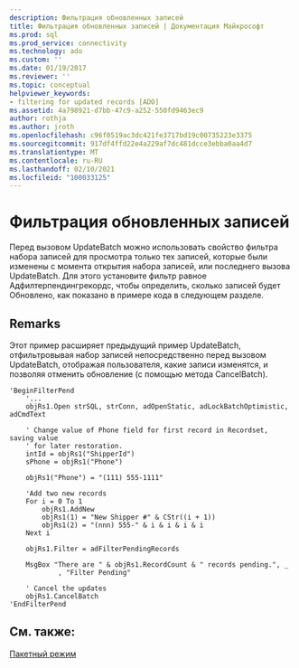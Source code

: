 ```yaml
---
description: Фильтрация обновленных записей
title: Фильтрация обновленных записей | Документация Майкрософт
ms.prod: sql
ms.prod_service: connectivity
ms.technology: ado
ms.custom: ''
ms.date: 01/19/2017
ms.reviewer: ''
ms.topic: conceptual
helpviewer_keywords:
- filtering for updated records [ADO]
ms.assetid: 4a798921-d7bb-47c9-a252-550fd9463ec9
author: rothja
ms.author: jroth
ms.openlocfilehash: c96f0519ac3dc421fe3717bd19c00735223e3375
ms.sourcegitcommit: 917df4ffd22e4a229af7dc481dcce3ebba0aa4d7
ms.translationtype: MT
ms.contentlocale: ru-RU
ms.lasthandoff: 02/10/2021
ms.locfileid: "100033125"
---
```

# <a name="filtering-for-updated-records"></a>Фильтрация обновленных записей
Перед вызовом UpdateBatch можно использовать свойство фильтра набора записей для просмотра только тех записей, которые были изменены с момента открытия набора записей, или последнего вызова UpdateBatch. Для этого установите фильтр равное Адфилтерпендингрекордс, чтобы определить, сколько записей будет Обновлено, как показано в примере кода в следующем разделе.  
  
## <a name="remarks"></a>Remarks  
 Этот пример расширяет предыдущий пример UpdateBatch, отфильтровывая набор записей непосредственно перед вызовом UpdateBatch, отображая пользователя, какие записи изменятся, и позволяя отменить обновление (с помощью метода CancelBatch).  
  
```  
'BeginFilterPend  
    '...  
    objRs1.Open strSQL, strConn, adOpenStatic, adLockBatchOptimistic, adCmdText  
  
    ' Change value of Phone field for first record in Recordset, saving value  
    ' for later restoration.  
    intId = objRs1("ShipperId")  
    sPhone = objRs1("Phone")  
  
    objRs1("Phone") = "(111) 555-1111"  
  
    'Add two new records  
    For i = 0 To 1  
        objRs1.AddNew  
        objRs1(1) = "New Shipper #" & CStr((i + 1))  
        objRs1(2) = "(nnn) 555-" & i & i & i & i  
    Next i  
  
    objRs1.Filter = adFilterPendingRecords  
  
    MsgBox "There are " & objRs1.RecordCount & " records pending.", _  
            , "Filter Pending"  
  
    ' Cancel the updates  
    objRs1.CancelBatch  
'EndFilterPend  
```  
  
## <a name="see-also"></a>См. также:  
 [Пакетный режим](./batch-mode.md)
